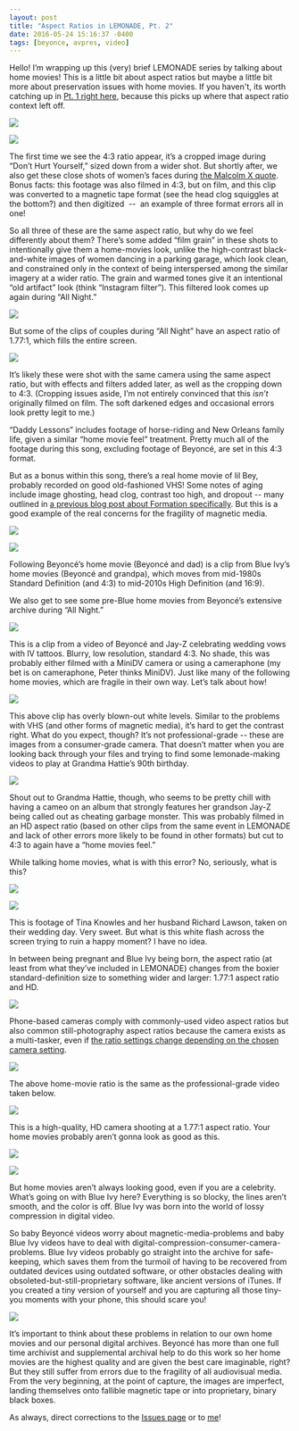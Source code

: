 ```yaml
---
layout: post
title: "Aspect Ratios in LEMONADE, Pt. 2"
date: 2016-05-24 15:16:37 -0400
tags: [beyonce, avpres, video]
---
```


Hello! I’m wrapping up this (very) brief LEMONADE series by talking about home movies! This is a little bit about aspect ratios but maybe a little bit more about preservation issues with home movies. If you haven't, its worth catching up in [Pt. 1 right here](http://ablwr.github.io/blog/2016/04/29/lemonade/), because this picks up where that aspect ratio context left off.

![](/images/bey3/image06.png)

![](/images/bey3/image16.png)


The first time we see the 4:3 ratio appear, it’s a cropped image during “Don’t Hurt Yourself,” sized down from a wider shot. But shortly after, we also get these close shots of women’s faces during [the Malcolm X quote](https://www.youtube.com/watch?v=gRSgUTWffMQ). Bonus facts: this footage was also filmed in 4:3, but on film, and this clip was converted to a magnetic tape format (see the head clog squiggles at the bottom?) and then digitized  --  an example of three format errors all in one!


So all three of these are the same aspect ratio, but why do we feel differently about them? There’s some added “film grain” in these shots to intentionally give them a home-movies look, unlike the high-contrast black-and-white images of women dancing in a parking garage, which look clean, and constrained only in the context of being interspersed among the similar imagery at a wider ratio. The grain and warmed tones give it an intentional “old artifact” look (think “Instagram filter”). This filtered look comes up again during “All Night.”

![](/images/bey3/image02.png)


But some of the clips of couples during “All Night” have an aspect ratio of 1.77:1, which fills the entire screen.

![](/images/bey3/image14.png)



It’s likely these were shot with the same camera using the same aspect ratio, but with effects and filters added later, as well as the cropping down to 4:3\. (Cropping issues aside, I’m not entirely convinced that this *isn’t* originally filmed on film. The soft darkened edges and occasional errors look pretty legit to me.)



“Daddy Lessons” includes footage of horse-riding and New Orleans family life, given a similar “home movie feel” treatment. Pretty much all of the footage during this song, excluding footage of Beyoncé, are set in this 4:3 format.



But as a bonus within this song, there’s a real home movie of lil Bey, probably recorded on good old-fashioned VHS! Some notes of aging include image ghosting, head clog, contrast too high, and dropout -- many outlined in [a previous blog post about Formation specifically](http://bits.ashleyblewer.com/blog/2016/02/08/format-ion-video-playback-errors-in-beyonces-latest-music-video/). But this is a good example of the real concerns for the fragility of magnetic media.

![](/images/bey3/image04.png)

![](/images/bey3/image00.png)


Following Beyoncé’s home movie (Beyoncé and dad) is a clip from Blue Ivy’s home movies (Beyoncé and grandpa), which moves from mid-1980s Standard Definition (and 4:3) to mid-2010s High Definition (and 16:9).


We also get to see some pre-Blue home movies from Beyoncé’s extensive archive during “All Night.”


![](/images/bey3/image05.png)


This is a clip from a video of Beyoncé and Jay-Z celebrating wedding vows with IV tattoos. Blurry, low resolution, standard 4:3\.
No shade, this was probably either filmed with a MiniDV camera or using a cameraphone (my bet is on cameraphone, Peter thinks MiniDV). Just like many of the following home movies, which are fragile in their own way. Let’s talk about how!

![](/images/bey3/image11.png)


This above clip has overly blown-out white levels. Similar to the problems with VHS (and other forms of magnetic media), it’s hard to get the contrast right. What do you expect, though? It’s not professional-grade -- these are images from a consumer-grade camera. That doesn’t matter when you are looking back through your files and trying to find some lemonade-making videos to play at Grandma Hattie’s 90th birthday.

![](/images/bey3/image09.png)


Shout out to Grandma Hattie, though, who seems to be pretty chill with having a cameo on an album that strongly features her grandson Jay-Z being called out as cheating garbage monster. This was probably filmed in an HD aspect ratio (based on other clips from the same event in LEMONADE and lack of other errors more likely to be found in other formats) but cut to 4:3 to again have a “home movies feel.”



While talking home movies, what is with this error? No, seriously, what is this?

![](/images/bey3/image03.png)

![](/images/bey3/image10.png)



This is footage of Tina Knowles and her husband Richard Lawson, taken on their wedding day. Very sweet. But what is this white flash across the screen trying to ruin a happy moment? I have no idea.



In between being pregnant and Blue Ivy being born, the aspect ratio (at least from what they’ve included in LEMONADE) changes from the boxier standard-definition size to something wider and larger: 1.77:1 aspect ratio and HD.
 

![](/images/bey3/image07.png)


Phone-based cameras comply with commonly-used video aspect ratios but also common still-photography aspect ratios because the camera exists as a multi-tasker, even if [the ratio settings change depending on the chosen camera setting](http://imgur.com/a/wWUhq).

![](/images/bey3/image13.png)


The above home-movie ratio is the same as the professional-grade video taken below.


![](/images/bey3/image01.png)


This is a high-quality, HD camera shooting at a 1.77:1 aspect ratio. Your home movies probably aren’t gonna look as good as this.



![](/images/bey3/image08.png)


![](/images/bey3/image12.png)



But home movies aren’t always looking good, even if you are a celebrity. What’s going on with Blue Ivy here? Everything is so blocky, the lines aren’t smooth, and the color is off. Blue Ivy was born into the world of lossy compression in digital video.



So baby Beyoncé videos worry about magnetic-media-problems and baby Blue Ivy videos have to deal with digital-compression-consumer-camera-problems. Blue Ivy videos probably go straight into the archive for safe-keeping, which saves them from the turmoil of having to be recovered from outdated devices using outdated software, or other obstacles dealing with obsoleted-but-still-proprietary software, like ancient versions of iTunes. If you created a tiny version of yourself and you are capturing all those tiny-you moments with your phone, this should scare you!

![](/images/bey3/image15.png)

It’s important to think about these problems in relation to our own home movies and our personal digital archives. Beyoncé has more than one full time archivist and supplemental archival help to do this work so her home movies are the highest quality and are given the best care imaginable, right? But they still suffer from errors due to the fragility of all audiovisual media. From the very beginning, at the point of capture, the images are imperfect, landing themselves onto fallible magnetic tape or into proprietary, binary black boxes.

As always, direct corrections to the [Issues page](https://github.com/ablwr/ablwr.github.io/issues) or to [me](https://twitter.com/ablwr)!